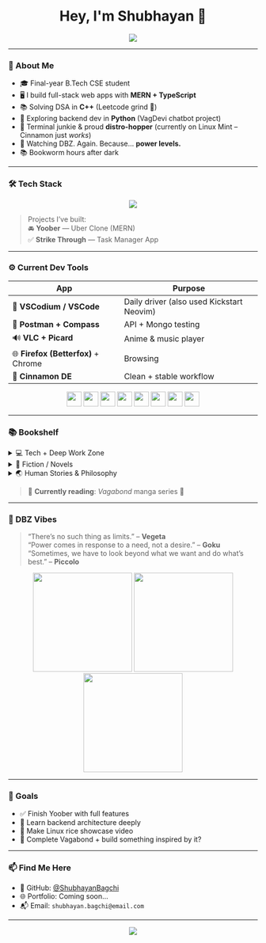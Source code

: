 <h1 align="center">Hey, I'm Shubhayan 👋</h1>

<p align="center">
  <img src="https://readme-typing-svg.demolab.com?font=Fira+Code&pause=1000&color=00FFA3&center=true&vCenter=true&multiline=true&width=600&lines=College+CS+Student+%E2%9C%A8;Linux+Nerd+%F0%9F%90%A7+with+FOSS+Love;Web+Dev+with+MERN+Stack+%F0%9F%9A%80;DSA+in+C%2B%2B+%E2%9C%94%EF%B8%8F;Chillin%27+with+DBZ+and+Deep+Work" />
</p>

---

### 🧠 About Me

- 🎓 Final-year B.Tech CSE student  
- 🖥️ I build full-stack web apps with **MERN + TypeScript**
- 📚 Solving DSA in **C++** (Leetcode grind 🌱)
- 🧠 Exploring backend dev in **Python** (VagDevi chatbot project)
- 🎨 Terminal junkie & proud **distro-hopper** (currently on Linux Mint – Cinnamon just *works*)
- 🐉 Watching DBZ. Again. Because… **power levels.**
- 📚 Bookworm hours after dark

---

### 🛠️ Tech Stack

<p align="center">
  <img src="https://skillicons.dev/icons?i=cpp,ts,js,java,py,react,nodejs,express,mongodb,tailwind,vscode,linux,bash,git,firebase" />
</p>

> Projects I’ve built:  
> 🚘 **Yoober** — Uber Clone (MERN)  
> ✅ **Strike Through** — Task Manager App  

---

### ⚙️ Current Dev Tools

| App        | Purpose             |
|------------|---------------------|
| 🧠 **VSCodium / VSCode** | Daily driver (also used Kickstart Neovim) |
| 🧪 **Postman + Compass** | API + Mongo testing |
| 🔊 **VLC + Picard** | Anime & music player |
| 🌐 **Firefox (Betterfox)** + Chrome | Browsing |
| 🧠 **Cinnamon DE** | Clean + stable workflow |

<p align="center">
  <img src="https://upload.wikimedia.org/wikipedia/commons/3/3f/VLC_icon.svg" width="30" />
  <img src="https://upload.wikimedia.org/wikipedia/commons/9/96/Vimlogo.svg" width="30" />
  <img src="https://upload.wikimedia.org/wikipedia/commons/a/a5/Archlinux-icon-crystal-64.svg" width="30" />
  <img src="https://upload.wikimedia.org/wikipedia/commons/3/3f/Fedora_logo.svg" width="30" />
  <img src="https://upload.wikimedia.org/wikipedia/commons/4/4f/Linux_Mint_logo_without_wordmark.svg" width="30" />
  <img src="https://upload.wikimedia.org/wikipedia/commons/1/1b/Ubuntu_logo_icon_orange.svg" width="30" />
  <img src="https://upload.wikimedia.org/wikipedia/commons/d/d3/Debian_logo.svg" width="30" />
  <img src="https://upload.wikimedia.org/wikipedia/commons/2/2e/Manjaro_logo.svg" width="30" />
</p>

---

### 📚 Bookshelf

<details>
  <summary>💻 Tech + Deep Work Zone</summary>

- Deep Work – *Cal Newport*  
- Atomic Habits – *James Clear*  
- The Courage to Be Disliked  
- Everything Is F*cked  
- Can’t Hurt Me – *David Goggins*  
- Mindset – *Carol S. Dweck*

</details>

<details>
  <summary>📘 Fiction / Novels</summary>

- War and Peace – *Leo Tolstoy*  
- Dune – *Frank Herbert*  
- Hitchhiker’s Guide to the Galaxy  
- The Cuckoo's Calling  
- The Poppy War  
- Kite Runner  
- A Thousand Splendid Suns  
</details>

<details>
  <summary>🌏 Human Stories & Philosophy</summary>

- Man’s Search for Meaning – *Viktor Frankl*  
- In Order to Live – *Yeonmi Park*  
- Shoe Dog – *Phil Knight*  
- Bhagavad Gita

</details>

> 📖 **Currently reading**: *Vagabond* manga series 🥷  

---

### 🐉 DBZ Vibes

> “There’s no such thing as limits.” – **Vegeta**  
> “Power comes in response to a need, not a desire.” – **Goku**  
> “Sometimes, we have to look beyond what we want and do what’s best.” – **Piccolo**

<p align="center">
  <img src="https://media.giphy.com/media/IIG9vQbHhtp9q/giphy.gif" width="200" />
  <img src="https://media.giphy.com/media/11JTxkrmq4bGE0/giphy.gif" width="200" />
  <img src="https://media.giphy.com/media/PhgGXkgT5V7sY/giphy.gif" width="200" />
</p>

---

### 🎯 Goals

- ✅ Finish Yoober with full features
- 📘 Learn backend architecture deeply
- 🎥 Make Linux rice showcase video
- 🧠 Complete Vagabond + build something inspired by it?

---

### 📫 Find Me Here

- 🐙 GitHub: [@ShubhayanBagchi](https://github.com/ShubhayanBagchi)
- 🌐 Portfolio: Coming soon...
- 📬 Email: `shubhayan.bagchi@email.com`

---

<p align="center">
  <img src="https://capsule-render.vercel.app/api?type=waving&color=94fadb&height=100&section=footer"/>
</p>
